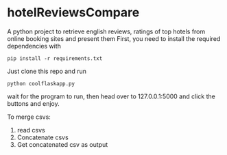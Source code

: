 # hotelReviewsCompare
A python project to retrieve english reviews, ratings of top hotels from online booking sites and present them
First, you need to install the required dependencies with
```
pip install -r requirements.txt  
```
Just clone this repo and run
```
python coolflaskapp.py  
```
wait for the program to run, then head over to 127.0.0.1:5000 and click the buttons and enjoy.

To merge csvs:
1) read csvs
2) Concatenate csvs
3) Get concatenated csv as output
